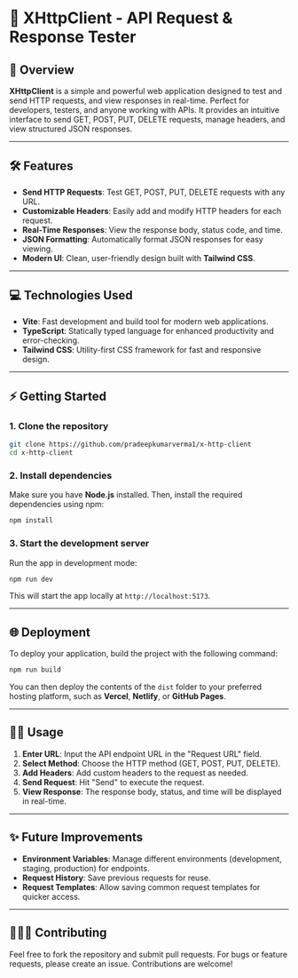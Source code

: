 # 🚀 XHttpClient - API Request & Response Tester

## 📌 Overview

**XHttpClient** is a simple and powerful web application designed to test and send HTTP requests, and view responses in real-time. Perfect for developers, testers, and anyone working with APIs. It provides an intuitive interface to send GET, POST, PUT, DELETE requests, manage headers, and view structured JSON responses.

---

## 🛠️ Features

- **Send HTTP Requests**: Test GET, POST, PUT, DELETE requests with any URL.
- **Customizable Headers**: Easily add and modify HTTP headers for each request.
- **Real-Time Responses**: View the response body, status code, and time.
- **JSON Formatting**: Automatically format JSON responses for easy viewing.
- **Modern UI**: Clean, user-friendly design built with **Tailwind CSS**.
  
---

## 💻 Technologies Used

- **Vite**: Fast development and build tool for modern web applications.
- **TypeScript**: Statically typed language for enhanced productivity and error-checking.
- **Tailwind CSS**: Utility-first CSS framework for fast and responsive design.

---

## ⚡ Getting Started

### 1. Clone the repository

```bash
git clone https://github.com/pradeepkumarverma1/x-http-client
cd x-http-client
```

### 2. Install dependencies

Make sure you have **Node.js** installed. Then, install the required dependencies using npm:

```bash
npm install
```

### 3. Start the development server

Run the app in development mode:

```bash
npm run dev
```

This will start the app locally at `http://localhost:5173`.

---

## 🌐 Deployment

To deploy your application, build the project with the following command:

```bash
npm run build
```

You can then deploy the contents of the `dist` folder to your preferred hosting platform, such as **Vercel**, **Netlify**, or **GitHub Pages**.

---

## 🧑‍💻 Usage

1. **Enter URL**: Input the API endpoint URL in the "Request URL" field.
2. **Select Method**: Choose the HTTP method (GET, POST, PUT, DELETE).
3. **Add Headers**: Add custom headers to the request as needed.
4. **Send Request**: Hit "Send" to execute the request.
5. **View Response**: The response body, status, and time will be displayed in real-time.

---

## ✨ Future Improvements

- **Environment Variables**: Manage different environments (development, staging, production) for endpoints.
- **Request History**: Save previous requests for reuse.
- **Request Templates**: Allow saving common request templates for quicker access.

---

## 🧑‍🤝‍🧑 Contributing

Feel free to fork the repository and submit pull requests. For bugs or feature requests, please create an issue. Contributions are welcome!
